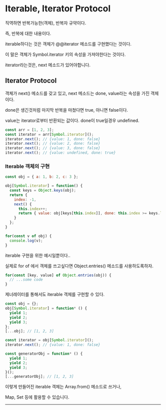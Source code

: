# Iterable, Iterator Protocol

직역하면 반복가능한(객체), 반복자 규약이다.

즉, 반복에 대한 내용이다.

iterable하다는 것은 객체가 @@iterator 메소드를 구현했다는 것이다.

이 말은 객체가 Symbol.iterator 키의 속성을 가져야한다는 것이다.

iterator라는것은, next 메소드가 있어야합니다.

## Iterator Protocol

객체가 next() 메소드를 갖고 있고, next 메소드는 done, value라는 속성을 가진 객체이다.

done은 생긴것처럼 마지막 반복을 마쳤다면 true, 아니면 false이다.

value는 iterator로부터 반환되는 값이다. done이 true일경우 undefined.

```js
const arr = [1, 2, 3];
const iterator = arr[Symbol.iterator]();
iterator.next(); // {value: 1, done: false}
iterator.next(); // {value: 2, done: false}
iterator.next(); // {value: 3, done: false}
iterator.next(); // {value: undefined, done: true}
```

### Iterable 객체의 구현

```js
const obj = { a: 1, b: 2, c: 3 };

obj[Symbol.iterator] = function() {
  const keys = Object.keys(obj);
  return {
    index: -1,
    next() {
      this.index++;
      return { value: obj[keys[this.index]], done: this.index >= keys.length };
    }
  };
}

for(const v of obj) {
  console.log(v);
}
```

iterable 구현을 위한 예시일뿐이다..

실제로 for of 에서 객체를 쓰고싶다면 Object.entries() 메소드를 사용하도록하자.

```js
for(const [key, value] of Object.entries(obj)) {
  // ...some code
}
```

제너레이터를 통해서도 iterable 객체를 구현할 수 있다.

```js
const obj = {};
obj[Symbol.iterator] = function* () {
  yield 1;
  yield 2;
  yield 3;
};
[...obj]; // [1, 2, 3]

const iterator = obj[Symbol.iterator]();
iterator.next(); // {value: 1, done: false}
```

```js
const generatorObj = function* () {
  yield 1;
  yield 2;
  yield 3;
}();
[...generatorObj]; // [1, 2, 3]
```

이렇게 만들어진 iterable 객체는 Array.from() 메소드로 쓰거나,

Map, Set 등에 활용할 수 있습니다.

------------

